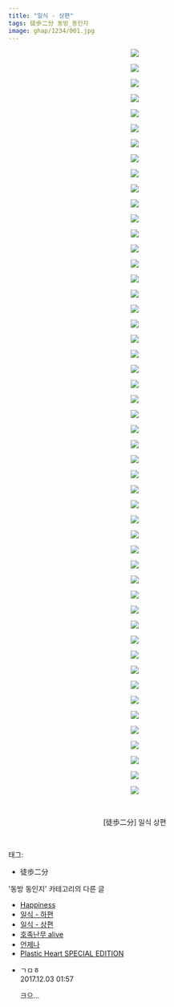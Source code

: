 ```yaml
---
title: "일식 - 상편"
tags: 徒歩二分 동방_동인지
image: ghap/1234/001.jpg
---
```

<div class="article">
<p style="text-align: center; clear: none; float: none;"><img src="{{ site.nasurl }}/ghap/1234/001.jpg"/></p>
<p style="text-align: center; clear: none; float: none;"><img src="{{ site.nasurl }}/ghap/1234/002.jpg"/></p>
<p style="text-align: center; clear: none; float: none;"><img src="{{ site.nasurl }}/ghap/1234/003.jpg"/></p>
<p style="text-align: center; clear: none; float: none;"><img src="{{ site.nasurl }}/ghap/1234/004.jpg"/></p>
<p style="text-align: center; clear: none; float: none;"><img src="{{ site.nasurl }}/ghap/1234/005.jpg"/></p>
<p style="text-align: center; clear: none; float: none;"><img src="{{ site.nasurl }}/ghap/1234/006.jpg"/></p>
<p style="text-align: center; clear: none; float: none;"><img src="{{ site.nasurl }}/ghap/1234/007.jpg"/></p>
<p style="text-align: center; clear: none; float: none;"><img src="{{ site.nasurl }}/ghap/1234/008.jpg"/></p>
<p style="text-align: center; clear: none; float: none;"><img src="{{ site.nasurl }}/ghap/1234/009.jpg"/></p>
<p style="text-align: center; clear: none; float: none;"><img src="{{ site.nasurl }}/ghap/1234/010.jpg"/></p>
<p style="text-align: center; clear: none; float: none;"><img src="{{ site.nasurl }}/ghap/1234/011.jpg"/></p>
<p style="text-align: center; clear: none; float: none;"><img src="{{ site.nasurl }}/ghap/1234/012.jpg"/></p>
<p style="text-align: center; clear: none; float: none;"><img src="{{ site.nasurl }}/ghap/1234/013.jpg"/></p>
<p style="text-align: center; clear: none; float: none;"><img src="{{ site.nasurl }}/ghap/1234/014.jpg"/></p>
<p style="text-align: center; clear: none; float: none;"><img src="{{ site.nasurl }}/ghap/1234/015.jpg"/></p>
<p style="text-align: center; clear: none; float: none;"><img src="{{ site.nasurl }}/ghap/1234/016.jpg"/></p>
<p style="text-align: center; clear: none; float: none;"><img src="{{ site.nasurl }}/ghap/1234/017.jpg"/></p>
<p style="text-align: center; clear: none; float: none;"><img src="{{ site.nasurl }}/ghap/1234/018.jpg"/></p>
<p style="text-align: center; clear: none; float: none;"><img src="{{ site.nasurl }}/ghap/1234/019.jpg"/></p>
<p style="text-align: center; clear: none; float: none;"><img src="{{ site.nasurl }}/ghap/1234/020.jpg"/></p>
<p style="text-align: center; clear: none; float: none;"><img src="{{ site.nasurl }}/ghap/1234/021.jpg"/></p>
<p style="text-align: center; clear: none; float: none;"><img src="{{ site.nasurl }}/ghap/1234/022.jpg"/></p>
<p style="text-align: center; clear: none; float: none;"><img src="{{ site.nasurl }}/ghap/1234/023.jpg"/></p>
<p style="text-align: center; clear: none; float: none;"><img src="{{ site.nasurl }}/ghap/1234/024.jpg"/></p>
<p style="text-align: center; clear: none; float: none;"><img src="{{ site.nasurl }}/ghap/1234/025.jpg"/></p>
<p style="text-align: center; clear: none; float: none;"><img src="{{ site.nasurl }}/ghap/1234/026.jpg"/></p>
<p style="text-align: center; clear: none; float: none;"><img src="{{ site.nasurl }}/ghap/1234/027.jpg"/></p>
<p style="text-align: center; clear: none; float: none;"><img src="{{ site.nasurl }}/ghap/1234/028.jpg"/></p>
<p style="text-align: center; clear: none; float: none;"><img src="{{ site.nasurl }}/ghap/1234/029.jpg"/></p>
<p style="text-align: center; clear: none; float: none;"><img src="{{ site.nasurl }}/ghap/1234/030.jpg"/></p>
<p style="text-align: center; clear: none; float: none;"><img src="{{ site.nasurl }}/ghap/1234/031.jpg"/></p>
<p style="text-align: center; clear: none; float: none;"><img src="{{ site.nasurl }}/ghap/1234/032.jpg"/></p>
<p style="text-align: center; clear: none; float: none;"><img src="{{ site.nasurl }}/ghap/1234/033.jpg"/></p>
<p style="text-align: center; clear: none; float: none;"><img src="{{ site.nasurl }}/ghap/1234/034.jpg"/></p>
<p style="text-align: center; clear: none; float: none;"><img src="{{ site.nasurl }}/ghap/1234/035.jpg"/></p>
<p style="text-align: center; clear: none; float: none;"><img src="{{ site.nasurl }}/ghap/1234/036.jpg"/></p>
<p style="text-align: center; clear: none; float: none;"><img src="{{ site.nasurl }}/ghap/1234/037.jpg"/></p>
<p style="text-align: center; clear: none; float: none;"><img src="{{ site.nasurl }}/ghap/1234/038.jpg"/></p>
<p style="text-align: center; clear: none; float: none;"><img src="{{ site.nasurl }}/ghap/1234/039.jpg"/></p>
<p style="text-align: center; clear: none; float: none;"><img src="{{ site.nasurl }}/ghap/1234/040.jpg"/></p>
<p style="text-align: center; clear: none; float: none;"><img src="{{ site.nasurl }}/ghap/1234/041.jpg"/></p>
<p style="text-align: center; clear: none; float: none;"><img src="{{ site.nasurl }}/ghap/1234/042.jpg"/></p>
<p style="text-align: center; clear: none; float: none;"><img src="{{ site.nasurl }}/ghap/1234/043.jpg"/></p>
<p style="text-align: center; clear: none; float: none;"><img src="{{ site.nasurl }}/ghap/1234/044.jpg"/></p>
<p style="text-align: center; clear: none; float: none;"><img src="{{ site.nasurl }}/ghap/1234/045.jpg"/></p>
<p style="text-align: center; clear: none; float: none;"><img src="{{ site.nasurl }}/ghap/1234/046.jpg"/></p>
<p style="text-align: center; clear: none; float: none;"><img src="{{ site.nasurl }}/ghap/1234/047.jpg"/></p>
<p style="text-align: center; clear: none; float: none;"><img src="{{ site.nasurl }}/ghap/1234/048.jpg"/></p>
<p style="text-align: center; clear: none; float: none;"><img src="{{ site.nasurl }}/ghap/1234/049.jpg"/></p>
<p style="text-align: center; clear: none; float: none;"><img src="{{ site.nasurl }}/ghap/1234/050.jpg"/></p>
<p style="text-align: center; clear: none; float: none;"><br/></p>
<p style="text-align: center; clear: none; float: none;">[徒歩二分] 일식 상편</p>
<p><br/></p>
</div><div class="tagTrail">
<p>태그: </p>
<ul>
<li>徒歩二分</li>
</ul>
</div><div class="another">
<p>'동방 동인지' 카테고리의 다른 글</p>
<ul>
<li><a href="/2016-07-30-ghap_1236">Happiness</a></li>
<li><a href="/2016-07-30-ghap_1235">일식 - 하편</a></li>
<li><a href="/2016-07-30-ghap_1234">일식 - 상편</a></li>
<li><a href="/2016-07-30-ghap_1232">호족난무 alive</a></li>
<li><a href="/2016-07-30-ghap_1231">언제나</a></li>
<li><a href="/2016-07-30-ghap_1230">Plastic Heart SPECIAL EDITION</a></li>
</ul>
</div><div class="cb_module cb_fluid">
<div class="cb_wrt cb_profile">
<div class="comment">
<ul>
<li class="cb_thumb_off" id="comment15143320">
<div class="cb_comment_area">
<div class="cb_info_area">
<div class="cb_section">
<span class="cb_nick_name">ㄱㅁㅎ</span>
</div>
<div class="cb_section">
<span class="cb_date">2017.12.03 01:57 </span>
</div>
</div>
<div class="cb_dsc_comment">
<p class="cb_dsc">
											크으...
										</p>
</div>
</div></li>
</ul>
</div>
</div><!-- commentList close -->
</div>